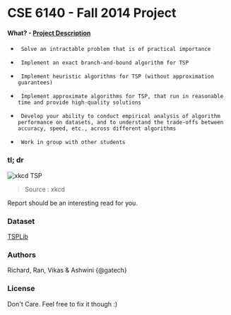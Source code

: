 # CSE 6140 - Fall 2014 Project

#### What? - [Project Description](http://www.cc.gatech.edu/~bdilkina/CSE6140-2014fa/ProjectTSP.htm)
-      Solve an intractable problem that is of practical importance
-      Implement an exact branch-and-bound algorithm for TSP
-      Implement heuristic algorithms for TSP (without approximation guarantees)
-      Implement approximate algorithms for TSP, that run in reasonable time and provide high-quality solutions
-      Develop your ability to conduct empirical analysis of algorithm performance on datasets, and to understand the trade-offs between accuracy, speed, etc., across different algorithms
-      Work in group with other students

### tl; dr
![xkcd TSP](http://imgs.xkcd.com/comics/travelling_salesman_problem.png)
> Source : xkcd

Report should be an interesting read for you.

### Dataset
[TSPLib](http://www.iwr.uni-heidelberg.de/groups/comopt/software/TSPLIB95/)

### Authors
Richard, Ran, Vikas & Ashwini {@gatech}

### License
Don't Care. Feel free to fix it though :)


